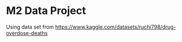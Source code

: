 # M2 Data Project
Using data set from https://www.kaggle.com/datasets/ruchi798/drug-overdose-deaths


